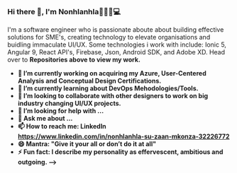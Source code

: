 ### Hi there 👋, I'm Nonhlanhla🙎🏽‍♀️💻


I'm a software engineer who is passionate aboute about building effective solutions for SME's, creating technology to elevate organisations and buidling immaculate UI/UX. Some technologies i work with include: Ionic 5, Angular 9, React API's, Firebase, Json, Android SDK, and Adobe XD. Head over to <b>Repositories<b> above to view my work.

- 🔭 I’m currently working on acquiring my Azure, User-Centered Analysis and Conceptual Design Certifications.
- 🌱 I’m currently learning about DevOps Mehodologies/Tools.
- 👯 I’m looking to collaborate with other designers to work on big industry changing UI/UX projects.
- 🤔 I’m looking for help with ...
- 💬 Ask me about ...
- 📫 How to reach me: <b>LinkedIn<b> https://www.linkedin.com/in/nonhlanhla-su-zaan-mkonza-32226772
- 😄 Mantra: "Give it your all or don’t do it at all"
- ⚡ Fun fact: I describe my personality as effervescent, ambitious and outgoing.
-->
